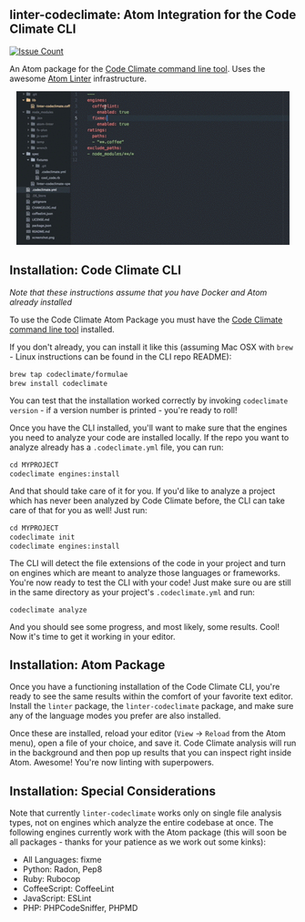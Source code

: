 ## linter-codeclimate: Atom Integration for the Code Climate CLI

[![Issue Count](https://codeclimate.com/github/AtomLinter/linter-codeclimate/badges/issue_count.svg)](https://codeclimate.com/github/AtomLinter/linter-codeclimate)

An Atom package for the [Code Climate command line tool](https://github.com/codeclimate/codeclimate). Uses the awesome [Atom Linter](https://atom.io/packages/linter) infrastructure.

<center><img src="https://raw.githubusercontent.com/AtomLinter/linter-codeclimate/master/atommovie.gif"></center>

## Installation: Code Climate CLI

*Note that these instructions assume that you have Docker and Atom already installed*

To use the Code Climate Atom Package you must have the [Code Climate command line tool](https://github.com/codeclimate/codeclimate) installed.

If you don't already, you can install it like this (assuming Mac OSX with `brew` - Linux instructions can be found in the CLI repo README):

```
brew tap codeclimate/formulae
brew install codeclimate
```

You can test that the installation worked correctly by invoking `codeclimate version` - if a version number is printed - you're ready to roll!

Once you have the CLI installed, you'll want to make sure that the engines you need to analyze your code are installed locally. If the repo you want to analyze already has a `.codeclimate.yml` file, you can run:

```
cd MYPROJECT
codeclimate engines:install
```

And that should take care of it for you. If you'd like to analyze a project which has never been analyzed by Code Climate before, the CLI can take care of that for you as well! Just run:

```
cd MYPROJECT
codeclimate init
codeclimate engines:install
```

The CLI will detect the file extensions of the code in your project and turn on engines which are meant to analyze those languages or frameworks. You're now ready to test the CLI with your code! Just make sure ou are still in the same directory as your project's `.codeclimate.yml` and run:

```
codeclimate analyze
```

And you should see some progress, and most likely, some results. Cool! Now it's time to get it working in your editor.

## Installation: Atom Package

Once you have a functioning installation of the Code Climate CLI, you're ready to see the same results within the comfort of your favorite text editor. Install the `linter` package, the `linter-codeclimate` package, and make sure any of the language modes you prefer are also installed.

Once these are installed, reload your editor (`View` -> `Reload` from the Atom menu), open a file of your choice, and save it. Code Climate analysis will run in the background and then pop up results that you can inspect right inside Atom. Awesome! You're now linting with superpowers.

## Installation: Special Considerations

Note that currently `linter-codeclimate` works only on single file analysis types, not on engines which analyze the entire codebase at once. The following engines currently work with the Atom package (this will soon be all packages - thanks for your patience as we work out some kinks):


* All Languages: fixme
* Python: Radon, Pep8
* Ruby: Rubocop
* CoffeeScript: CoffeeLint
* JavaScript: ESLint
* PHP: PHPCodeSniffer, PHPMD
